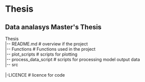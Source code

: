 # Thesis 
## Data analasys Master's Thesis<br />

Thesis<br />
|-- README.md             # overview if the project<br />
|-- Functions             # Functions used in the project <br />
|-- plot_scripts          # scripts for plotting <br />
|-- process_data_script   # scripts for processing model output data<br />
|-- src <br />                  
    |-LICENCE             # licence for code
